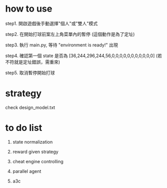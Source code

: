 # how to use

step1. 開啟遊戲後手動選擇"個人"或"雙人"模式

step2. 在開始打球前案左上角菜單內的暫停 (這個動作是為了定址)

step3. 執行 main.py, 等待 "environment is ready!" 出現

step4. 確認第一個 state 是否為 [36,244,296,244,56,0,0,0,0,0,0,0,0,0,0,0] (若不符就是定址錯誤，需重來)

step5. 取消暫停開始打球

# strategy

check design_model.txt

# to do list

1. state normalization

2. reward given strategy

3. cheat engine controlling

4. parallel agent

5. a3c
